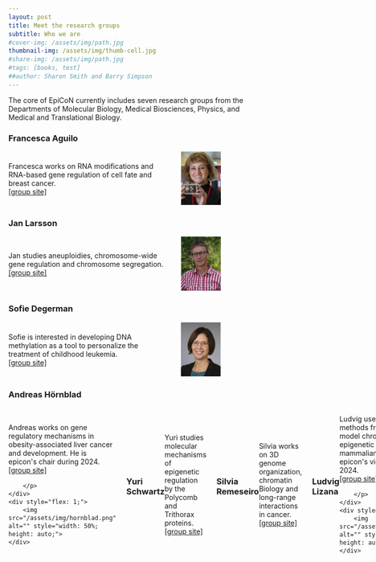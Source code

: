 ```yaml
---
layout: post
title: Meet the research groups
subtitle: Who we are
#cover-img: /assets/img/path.jpg
thumbnail-img: /assets/img/thumb-cell.jpg
#share-img: /assets/img/path.jpg
#tags: [books, test]
##author: Sharon Smith and Barry Simpson
---
```


The core of EpiCoN currently includes seven research groups from the Departments of Molecular Biology, Medical Biosciences, Physics, and Medical and Translational Biology.


### Francesca Aguilo 
<div style="display: flex; align-items: center; justify-content: space-between;">
    <div style="flex: 2; padding-right: 20px;">
        <p>
            Francesca works on RNA modifications and RNA-based gene regulation of cell fate and breast cancer. <br>
            <a href="https://www.umu.se/forskning/grupper/francesca-aguilo/">[group site]</a>
        </p>
    </div>
    <div style="flex: 1;">
        <img src="/assets/img/aguilo.jpg" alt="" style="width: 50%; height: auto;">
    </div>
</div>


### Jan Larsson
<div style="display: flex; align-items: center; justify-content: space-between;">
    <div style="flex: 2; padding-right: 20px;">
        <p>
            Jan studies aneuploidies, chromosome-wide gene regulation and chromosome segregation.<br>
            <a href="https://www.umu.se/en/research/groups/chromosome-wide-gene-regulatory-mechanisms/">[group site]</a>
        </p>
    </div>
    <div style="flex: 1;">
        <img src="/assets/img/larsson.jpg" alt="Descriptive Alt Text" style="width: 50%; height: auto;">
    </div>
</div>

### Sofie Degerman
<div style="display: flex; align-items: center;">
    <div style="flex: 2; padding-right: 20px;">
        <p>
        	Sofie is interested in developing DNA methylation as a tool to personalize the treatment of childhood leukemia. <br>
			 <a href="https://www.umu.se/en/research/groups/sofie-degerman/">[group site]</a>
        </p>
    </div>
    <div style="flex: 1;">
        <img src="/assets/img/degerman.png" alt="" style="width: 50%; height: auto;">
    </div>

</div>


### Andreas Hörnblad 
<div style="display: flex; align-items: center; justify-content: space-between;">
    <div style="flex: 2; padding-right: 20px;">
        <p>
            Andreas works on gene regulatory mechanisms in obesity-associated liver cancer and development. He is epicon's chair during 2024. <br>
            <a href="https://www.umu.se/forskning/grupper/andreas-hornblad/">[group site]</a>

        </p>
    </div>
    <div style="flex: 1;">
        <img src="/assets/img/hornblad.png" alt="" style="width: 50%; height: auto;">
    </div>
</div>

### Yuri Schwartz
<div style="display: flex; align-items: center; justify-content: space-between;">
    <div style="flex: 2; padding-right: 20px;">
        <p>
            Yuri studies molecular mechanisms of epigenetic regulation by the Polycomb and Trithorax proteins. <br>
            <a href="hhttps://www.umu.se/en/research/groups/yuri-schwartz/">[group site]</a>
        </p>
    </div>
    <div style="flex: 1;">
        <img src="/assets/img/schwartz.jpg" alt="Descriptive Alt Text" style="width: 50%; height: auto;">
    </div>
</div>


### Silvia Remeseiro
<div style="display: flex; align-items: center; justify-content: space-between;">
    <div style="flex: 2; padding-right: 20px;">
        <p>
            Silvia works on 3D genome organization,  chromatin Biology and long-range interactions in cancer. <br>
            <a href="https://www.umu.se/en/research/groups/silvia-remeseiro/">[group site]</a>
        </p>
    </div>
    <div style="flex: 1;">
        <img src="/assets/img/remeseiro.png" alt="Descriptive Alt Text" style="width: 50%; height: auto;">
    </div>
</div>


### Ludvig Lizana 
<div style="display: flex; align-items: center; justify-content: space-between;">
    <div style="flex: 2; padding-right: 20px;">
        <p>
            Ludvig uses theoretical methods from physics to model chromatin folding, epigenetic regulation and mammalian aging. He is epicon's vice chair during 2024.<br>
            <a href="https://lizanalab.github.io">[group site]</a>

        </p>
    </div>
    <div style="flex: 1;">
        <img src="/assets/img/lizana.jpg" alt="" style="width: 50%; height: auto;">
    </div>
</div>










